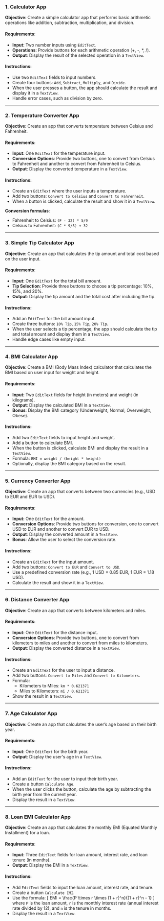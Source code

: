 
### **1. Calculator App**

**Objective**: Create a simple calculator app that performs basic arithmetic operations like addition, subtraction, multiplication, and division.

#### Requirements:
- **Input**: Two number inputs using `EditText`.
- **Operations**: Provide buttons for each arithmetic operation (+, -, *, /).
- **Output**: Display the result of the selected operation in a `TextView`.
  
#### Instructions:
- Use two `EditText` fields to input numbers.
- Create four buttons: `Add`, `Subtract`, `Multiply`, and `Divide`.
- When the user presses a button, the app should calculate the result and display it in a `TextView`.
- Handle error cases, such as division by zero.

---

### **2. Temperature Converter App**

**Objective**: Create an app that converts temperature between Celsius and Fahrenheit.

#### Requirements:
- **Input**: One `EditText` for the temperature input.
- **Conversion Options**: Provide two buttons, one to convert from Celsius to Fahrenheit and another to convert from Fahrenheit to Celsius.
- **Output**: Display the converted temperature in a `TextView`.

#### Instructions:
- Create an `EditText` where the user inputs a temperature.
- Add two buttons: `Convert to Celsius` and `Convert to Fahrenheit`.
- When a button is clicked, calculate the result and show it in a `TextView`.
  
**Conversion formulas**:
- Fahrenheit to Celsius: `(F - 32) * 5/9`
- Celsius to Fahrenheit: `(C * 9/5) + 32`

---

### **3. Simple Tip Calculator App**

**Objective**: Create an app that calculates the tip amount and total cost based on the user input.

#### Requirements:
- **Input**: One `EditText` for the total bill amount.
- **Tip Selection**: Provide three buttons to choose a tip percentage: 10%, 15%, and 20%.
- **Output**: Display the tip amount and the total cost after including the tip.

#### Instructions:
- Add an `EditText` for the bill amount input.
- Create three buttons: `10% Tip`, `15% Tip`, `20% Tip`.
- When the user selects a tip percentage, the app should calculate the tip and total amount and display them in a `TextView`.
- Handle edge cases like empty input.

---

### **4. BMI Calculator App**

**Objective**: Create a BMI (Body Mass Index) calculator that calculates the BMI based on user input for weight and height.

#### Requirements:
- **Input**: Two `EditText` fields for height (in meters) and weight (in kilograms).
- **Output**: Display the calculated BMI in a `TextView`.
- **Bonus**: Display the BMI category (Underweight, Normal, Overweight, Obese).

#### Instructions:
- Add two `EditText` fields to input height and weight.
- Add a button to calculate BMI.
- When the button is clicked, calculate BMI and display the result in a `TextView`.
- Formula: `BMI = weight / (height * height)`
- Optionally, display the BMI category based on the result.

---

### **5. Currency Converter App**

**Objective**: Create an app that converts between two currencies (e.g., USD to EUR and EUR to USD).

#### Requirements:
- **Input**: One `EditText` for the amount.
- **Conversion Options**: Provide two buttons for conversion, one to convert USD to EUR and another to convert EUR to USD.
- **Output**: Display the converted amount in a `TextView`.
- **Bonus**: Allow the user to select the conversion rate.

#### Instructions:
- Create an `EditText` for the input amount.
- Add two buttons: `Convert to EUR` and `Convert to USD`.
- Use a predefined conversion rate (e.g., 1 USD = 0.85 EUR, 1 EUR = 1.18 USD).
- Calculate the result and show it in a `TextView`.

---

### **6. Distance Converter App**

**Objective**: Create an app that converts between kilometers and miles.

#### Requirements:
- **Input**: One `EditText` for the distance input.
- **Conversion Options**: Provide two buttons, one to convert from kilometers to miles and another to convert from miles to kilometers.
- **Output**: Display the converted distance in a `TextView`.

#### Instructions:
- Create an `EditText` for the user to input a distance.
- Add two buttons: `Convert to Miles` and `Convert to Kilometers`.
- Formula:
  - Kilometers to Miles: `km * 0.621371`
  - Miles to Kilometers: `mi / 0.621371`
- Show the result in a `TextView`.

---

### **7. Age Calculator App**

**Objective**: Create an app that calculates the user’s age based on their birth year.

#### Requirements:
- **Input**: One `EditText` for the birth year.
- **Output**: Display the user's age in a `TextView`.

#### Instructions:
- Add an `EditText` for the user to input their birth year.
- Create a button `Calculate Age`.
- When the user clicks the button, calculate the age by subtracting the birth year from the current year.
- Display the result in a `TextView`.

---

### **8. Loan EMI Calculator App**

**Objective**: Create an app that calculates the monthly EMI (Equated Monthly Installment) for a loan.

#### Requirements:
- **Input**: Three `EditText` fields for loan amount, interest rate, and loan tenure (in months).
- **Output**: Display the EMI in a `TextView`.

#### Instructions:
- Add `EditText` fields to input the loan amount, interest rate, and tenure.
- Create a button `Calculate EMI`.
- Use the formula:
  \[
  EMI = \frac{P \times r \times (1 + r)^n}{(1 + r)^n - 1}
  \]
  where `P` is the loan amount, `r` is the monthly interest rate (annual interest rate divided by 12), and `n` is the tenure in months.
- Display the result in a `TextView`.

